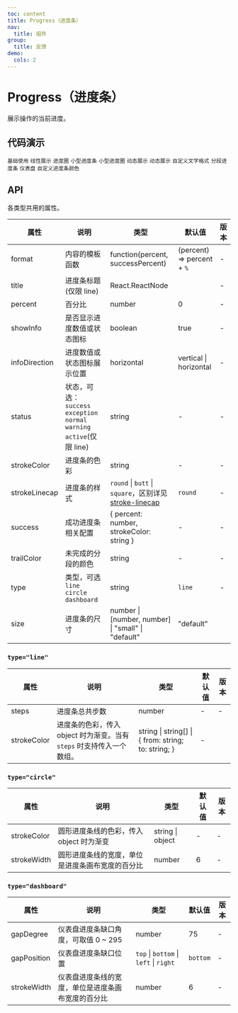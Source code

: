 ```yaml
---
toc: content
title: Progress（进度条）
nav:
  title: 组件
group:
  title: 反馈
demo:
  cols: 2
---
```


# Progress（进度条）

展示操作的当前进度。

## 代码演示

<code src="./basic.tsx" description="标题只有在线性进度里使用。">基础使用</code>
<code src="./line.tsx" description="在线性里标题和百分比的不同展示。">线性展示</code>
<code src="./circle.tsx" description="圆形进度。">进度圈</code>
<code src="./size.tsx" description="适合放在较为狭窄的区域内。">小型进度条</code>
<code src="./size-circle.tsx" description="适合放在较为狭窄的区域内。">小型进度圈</code>
<code src="./run-line.tsx" description="动态展示线性变化。">动态展示</code>
<code src="./run-circle.tsx" description="动态展示线性变化。">动态展示</code>
<code src="./format-text.tsx" description="`format`指定格式">自定义文字格式</code>
<code src="./segment.tsx" description="标准的进度条。`type=circle|dashboard` 时不支持分段颜色。">分段进度条</code>
<code src="./dashborad.tsx" description="通过设置 `type=dashboard`，可以很方便地实现仪表盘样式的进度条。若想要修改缺口的角度，可以设置 `gapDegree` 为你想要的值。">仪表盘</code>
<code src="./gradient-line.tsx" description="`linear-gradient` 的封装。推荐只传两种颜色。">自定义进度条颜色</code>

## API

各类型共用的属性。

| 属性          | 说明                                                                     | 类型                                                                                                                          | 默认值                     | 版本 |
| ------------- | ------------------------------------------------------------------------ | ----------------------------------------------------------------------------------------------------------------------------- | -------------------------- | ---- |
| format        | 内容的模板函数                                                           | function(percent, successPercent)                                                                                             | (percent) => percent + `%` | -    |
| title         | 进度条标题(仅限 line)                                                    | React.ReactNode                                                                                                               |                            | -    |
| percent       | 百分比                                                                   | number                                                                                                                        | 0                          | -    |
| showInfo      | 是否显示进度数值或状态图标                                               | boolean                                                                                                                       | true                       | -    |
| infoDirection | 进度数值或状态图标展示位置                                               | horizontal                                                                                                                    | vertical \| horizontal     | -    |
| status        | 状态，可选：`success` `exception` `normal` `warning` `active`(仅限 line) | string                                                                                                                        | -                          | -    |
| strokeColor   | 进度条的色彩                                                             | string                                                                                                                        | -                          | -    |
| strokeLinecap | 进度条的样式                                                             | `round` \| `butt` \| `square`，区别详见 [stroke-linecap](https://developer.mozilla.org/docs/Web/SVG/Attribute/stroke-linecap) | `round`                    | -    |
| success       | 成功进度条相关配置                                                       | { percent: number, strokeColor: string }                                                                                      | -                          | -    |
| trailColor    | 未完成的分段的颜色                                                       | string                                                                                                                        | -                          | -    |
| type          | 类型，可选 `line` `circle` `dashboard`                                   | string                                                                                                                        | `line`                     | -    |
| size          | 进度条的尺寸                                                             | number \| \[number, number] \| "small" \| "default"                                                                           | "default"                  |      |

### `type="line"`

| 属性        | 说明                                                                  | 类型                                                | 默认值 | 版本 |
| ----------- | --------------------------------------------------------------------- | --------------------------------------------------- | ------ | ---- |
| steps       | 进度条总共步数                                                        | number                                              | -      | -    |
| strokeColor | 进度条的色彩，传入 object 时为渐变。当有 `steps` 时支持传入一个数组。 | string \| string[] \| { from: string; to: string; } | -      |      |

### `type="circle"`

| 属性        | 说明                                             | 类型             | 默认值 | 版本 |
| ----------- | ------------------------------------------------ | ---------------- | ------ | ---- |
| strokeColor | 圆形进度条线的色彩，传入 object 时为渐变         | string \| object | -      | -    |
| strokeWidth | 圆形进度条线的宽度，单位是进度条画布宽度的百分比 | number           | 6      | -    |

### `type="dashboard"`

| 属性        | 说明                                               | 类型                                   | 默认值   | 版本 |
| ----------- | -------------------------------------------------- | -------------------------------------- | -------- | ---- |
| gapDegree   | 仪表盘进度条缺口角度，可取值 0 ~ 295               | number                                 | 75       | -    |
| gapPosition | 仪表盘进度条缺口位置                               | `top` \| `bottom` \| `left` \| `right` | `bottom` | -    |
| strokeWidth | 仪表盘进度条线的宽度，单位是进度条画布宽度的百分比 | number                                 | 6        | -    |
